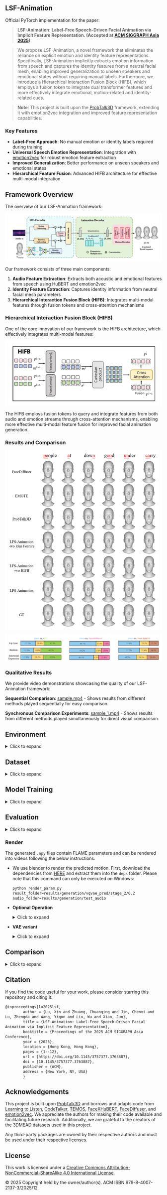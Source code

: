 ## **LSF-Animation**
Official PyTorch implementation for the paper:

> **LSF-Animation: Label-Free Speech-Driven Facial Animation via Implicit Feature Representation. (Accepted at [ACM SIGGRAPH Asia 2025](https://asia.siggraph.org/2025))**



> We propose LSF-Animation, a novel framework that eliminates the reliance on explicit emotion and identity feature representations. Specifically, LSF-Animation implicitly extracts emotion information from speech and captures the identity features from a neutral facial mesh, enabling improved generalization to unseen speakers and emotional states without requiring manual labels. Furthermore, we introduce a Hierarchical Interaction Fusion Block (HIFB), which employs a fusion token to integrate dual transformer features and more effectively integrate emotional, motion-related and identity-related cues.

> **Note**: This project is built upon the [ProbTalk3D](https://github.com/uuembodiedsocialai/probtalk3d) framework, extending it with emotion2vec integration and improved feature representation capabilities.

### Key Features
- **Label-Free Approach**: No manual emotion or identity labels required during training
- **Universal Speech Emotion Representation**: Integration with [emotion2vec](https://huggingface.co/emotion2vec/emotion2vec_base) for robust emotion feature extraction
- **Improved Generalization**: Better performance on unseen speakers and emotional states
- **Hierarchical Feature Fusion**: Advanced HIFB architecture for effective multi-modal integration



## **Framework Overview**

The overview of our LSF-Animation framework:

![LSF-Animation Pipeline](static/images/pipline.png)

Our framework consists of three main components:
1. **Audio Feature Extraction**: Extracts both acoustic and emotional features from speech using HuBERT and emotion2vec
2. **Identity Feature Extraction**: Captures identity information from neutral facial mesh parameters
3. **Hierarchical Interaction Fusion Block (HIFB)**: Integrates multi-modal features through fusion tokens and cross-attention mechanisms

### Hierarchical Interaction Fusion Block (HIFB)

One of the core innovation of our framework is the HIFB architecture, which effectively integrates multi-modal features:

![HIFB Architecture](static/images/HIFB.png)

The HIFB employs fusion tokens to query and integrate features from both audio and emotion streams through cross-attention mechanisms, enabling more effective multi-modal feature fusion for improved facial animation generation.

### Results and Comparison

![Comparison Results](static/images/comparation.png)

![User Study Results](static/images/UserStudy.png)

### Qualitative Results

We provide video demonstrations showcasing the quality of our LSF-Animation framework:

**Sequential Comparison**: [sample.mp4](static/videos/sample.mp4) - Shows results from different methods played sequentially for easy comparison.

**Synchronous Comparison Experiments**: [sample_1.mp4](static/videos/sample_1.mp4) - Shows results from different methods played simultaneously for direct visual comparison.

## **Environment**
<details><summary>Click to expand</summary>

### System Requirement
- Linux and Windows (tested on Windows 10)
- Python 3.9+
- PyTorch 2.1.1
- CUDA 12.1 (GPU with at least 2.55GB VRAM)

### Virtual Environment
```
conda create --name LSF-Animation python=3.9
conda activate LSF-Animation
pip install torch==2.1.1+cu121 torchvision==0.16.1+cu121 torchaudio==2.1.1+cu121 -f https://download.pytorch.org/whl/torch_stable.html
```

Then, navigate to the project `root` folder and execute:

```
pip install -r requirements.txt
```

### Additional Dependencies for Emotion2Vec
If you plan to use the emotion2vec feature extractor, install the following additional dependencies:

```bash
pip install -U funasr modelscope
# or alternatively
pip install huggingface_hub
```
</details>

## **Dataset**
<details><summary>Click to expand</summary>

Download 3DMEAD dataset following the instruction of [EMOTE](https://github.com/radekd91/inferno/tree/release/EMOTE/inferno_apps/TalkingHead/data_processing). This dataset represents facial animations using FLAME parameters.

### Data Download and Preprocess 
- Please refer to the `README.md` file in `datasets/3DMEAD_preprocess/` folder. 
- After processing, the resulting `*.npy` files will be located in the `datasets/mead/param` folder, and the `.wav` files should be in the `datasets/mead/wav` folder.

### Emotion2Vec Model Download
- Download the emotion2vec pre-trained model from [Hugging Face](https://huggingface.co/emotion2vec/emotion2vec_base) and place it in the `framework/model/feature_extractor/pretrained/emotion2vec_base/` directory.
- You can download the model using the following methods:
  - **Using Git LFS**: 
    ```bash
    cd framework/model/feature_extractor/pretrained/
    git lfs install
    git clone https://huggingface.co/emotion2vec/emotion2vec_base
    ```
  - **Using Python (huggingface_hub)**:
    ```python
    from huggingface_hub import snapshot_download
    snapshot_download(
        repo_id='emotion2vec/emotion2vec_base',
        local_dir='framework/model/feature_extractor/pretrained/emotion2vec_base',
        local_dir_use_symlinks=False
    )
    ```

- <b> Optional Operation </b>
    <details><summary>Click to expand</summary>
    
    For training the comparison model in vertex space, we provide a script to transfer the FLAME parameters to vertices. Execute the script `pre_process/param_to_vert.py`. The resulting `*.npy` files should be located in the `datasets/mead/vertex` folder.
    </details>
</details>


## **Model Training**
<details><summary>Click to expand</summary>
To train the model from scratch, follow the 2-stage training approach outlined below.

### Stage 1
For the first stage of training, use the following commands:
- On Windows and Linux:
    ```
    python train_all.py experiment=vqvae_prior state=new data=mead_prior model=model_vqvae_prior
    ```
- If the Linux system has Slurm Workload Manager, use the following command: 
    ```
    sbatch train_vqvae_prior.sh
    ```

- <b> Optional Operation </b>
    <details><summary>Click to expand</summary>

    - We use Hydra configuration, which allows us to easily override settings at runtime. For example, to change the GPU ID to 1 on a multi-GPU system, set `trainer.devices=[1]`. To load a small amount of data for debugging, set `data.debug=true`.
    - To resume training from a checkpoint, set the `state` to resume and specify the `folder` and `version`. Specifically, replace the `folder` and `version` in the command below with the folder name where the checkpoint is saved. Our program generates a random name for each run, and the version is assigned automatically by the program, which may vary depending on the operating system.
        ```
        python train_all.py experiment=vqvae_prior state=resume data=mead_prior model=model_vqvae_prior folder=outputs/MEAD/vqvae_prior/XXX version=0
        ```
- <b> VAE variant </b>
    <details><summary>Click to expand</summary>  
  
    To train the VAE variant for comparison, follow the same instructions as above and change the `model` setting as below:
    ```
    python train_all.py experiment=vae_prior state=new data=mead_prior model=model_vae_prior
    ```
    </details>

### Stage 2
After completing stage 1 training, execute the following command to proceed with stage 2 training. Set `model.folder` and `model.version` to the location where the motion prior checkpoint is stored:
- On Windows and Linux:
    ```
    python train_all.py experiment=vqvae_pred state=new data=mead_pred model=model_vqvae_pred model.folder_prior=outputs/MEAD/vqvae_prior/XXX model.version_prior=0
    ```
- If the Linux system has Slurm Workload Manager, use the following command. Remember to revise the `model.folder_prior` and `model.version_prior` in the file. 
    ```
    sbatch train_vqvae_pred.sh
    ```
- <b> Optional Operation </b>
    <details><summary>Click to expand</summary>
  
    - Similar to the first stage of training, the GPU ID can be changed by setting `trainer.devices=[1]`, and debug mode can be enabled by setting `data.debug=true`.
    - To resume training from a checkpoint, set the state to `resume` and specify the `folder` and `version`: 
        ```
        python train_all.py experiment=vqvae_pred state=resume data=mead_pred model=model_vqvae_pred folder=outputs/MEAD/vqvae_pred/XXX version=0 model.folder_prior=outputs/MEAD/vqvae_prior/XXX model.version_prior=0
        ```
    </details>
- <b> VAE variant </b>
    <details><summary>Click to expand</summary>
  
    To train the VAE variant for comparison, follow the same instructions as above and change the `model` setting as below:
    ```
    python train_all.py experiment=vae_pred state=new data=mead_pred model=model_vae_pred model.folder_prior=outputs/MEAD/vae_prior/XXX model.version_prior=0
    ```
    </details>
</details>


## **Evaluation**
<details><summary>Click to expand</summary>

Download the trained model weights from [HERE](https://drive.google.com/drive/folders/1pOLZXQ7sPPf0NP7HuuW7KSf_k84gFZL1?usp=drive_link) and unzip them into the project `root` folder.

### Quantitative Evaluation
We provide code to compute the evaluation metrics mentioned in our paper. To evaluate our trained model, run the following:
- On Windows and Linux:
    ```
    python evaluation.py folder=model_weights/ProbTalk3D/stage_2 number_of_samples=10
    ```
- If the Linux system has Slurm Workload Manager, use the following command:
    ```
    sbatch evaluation.sh
    ```
- <b> Optional Operation </b>
  <details><summary>Click to expand</summary>
  
  - Adjust the GPU ID if necessary; for instance, set `device=1`.
  - To evaluate your own trained model, specify the `folder` and `version` according to the location where the checkpoint is saved:
    ```
    python evaluation.py folder=outputs/MEAD/vqvae_pred/XXX version=0 number_of_samples=10
    ```
  </details>

- <b> VAE variant </b>
    <details><summary>Click to expand</summary>
  
    To evaluate the trained VAE variant, execute the following command:
    ```
    python evaluation.py folder=model_weights/VAE_variant/stage_2 number_of_samples=10
    ```
    </details>

### Qualitative Evaluation
For qualitative evaluation, refer to the script `evaluation_quality.py`.

</details>


### Render
The generated `.npy` files contain FLAME parameters and can be rendered into videos following the below instructions. 
- We use blender to render the predicted motion. First, download the dependencies from [HERE](https://drive.google.com/file/d/1EJ0enL27YbybzUAQ3olFGhkNpEfiaoU2/view?usp=sharing) and extract them into the `deps` folder. Please note that this command can only be executed on Windows:
  ```
  python render_param.py result_folder=results/generation/vqvae_pred/stage_2/0.2 audio_folder=results/generation/test_audio
  ```
- <b> Optional Operation </b>
  <details><summary>Click to expand</summary>
  
  - To play with your own data, modify `result_folder` to where the generated `.npy` files are stored, and `audio_folder` to where the `.wav` files are located.
  - We provide post-processing code in the `post_process` folder. To change face shapes for the predicted motion, refer to the script `change_shape_param.py`.
  - To convert predicted motion to vertex space, refer to the script `post_process/transfer_to_vert.py`. For rendering animation in vertex space, use the following command on Windows and Linux: 
    ```
    python render_vert.py result_folder=results/generation/vqvae_pred/stage_2/0.2 audio_folder=results/generation/test_audio
    ```
  </details>

- <b> VAE variant </b>
  <details><summary>Click to expand</summary>

  To render the generated animations produced by the trained VAE variant, use the following command on Windows:
  ```
  python render_param.py result_folder=results/generation/vae_pred/stage_2/20 audio_folder=results/generation/test_audio
  ```
  </details>
</details>


## **Comparison**
<details><summary>Click to expand</summary>

For comparing with the diffusion model FaceDiffuser (modified version), navigate to the `diffusion` folder.
### Model training
To train the model from scratch, execute the following command:
```
python main.py
```
### Evaluation
To quantitatively evaluate our trained FaceDiffuser model, run the following command:
```
python evaluation_facediff.py --save_path "../model_weights/FaceDiffuser" --max_epoch 50
```
### Animation Generation

#### Generate Prediction
To generate animations using our trained model, execute the following command. Modify the path and style settings as needed.
```
python predict.py --save_path "../model_weights/FaceDiffuser" --epoch 50 --subject "M009" --id "M009" --emotion 6 --intensity 1 --wav_path "../results/generation/test_audio/angry.wav"
```
#### Render
Navigate back to the project `root` folder and run the following command:
```
python render_vert.py result_folder=diffusion/results/generation audio_folder=results/generation/test_audio
```
</details>

</details>

## Citation ## 
If you find the code useful for your work, please consider starring this repository and citing it:
```
@inproceedings{lu2025lsf,
        author = {Lu, Xin and Zhuang, Chuanqing and Jin, Chenxi and Lu, Zhengda and Wang, Yiqun and Liu, Wu and Xiao, Jun},
        title = {LSF-Animation: Label-Free Speech-Driven Facial Animation via Implicit Feature Representation},
        booktitle = {Proceedings of the 2025 ACM SIGGRAPH Asia Conference},
        year = {2025},
        location = {Hong Kong, Hong Kong},
        pages = {1--12},
        url = {https://doi.org/10.1145/3757377.3763887},
        doi = {10.1145/3757377.3763887},
        publisher = {ACM},
        address = {New York, NY, USA}
        } 

```

## **Acknowledgements**

This project is built upon [ProbTalk3D](https://github.com/uuembodiedsocialai/probtalk3d) and borrows and adapts code from [Learning to Listen](https://github.com/evonneng/learning2listen), [CodeTalker](https://github.com/Doubiiu/CodeTalker), [TEMOS](https://github.com/Mathux/TEMOS), [FaceXHuBERT](https://github.com/galib360/FaceXHuBERT), [FaceDiffuser](https://github.com/uuembodiedsocialai/FaceDiffuser), and [emotion2vec](https://huggingface.co/emotion2vec/emotion2vec_base). We appreciate the authors for making their code available and facilitating future research. Additionally, we are grateful to the creators of the 3DMEAD datasets used in this project.

Any third-party packages are owned by their respective authors and must be used under their respective licenses.

## **License**
This work is licensed under a [Creative Commons Attribution-NonCommercial-ShareAlike 4.0 International License](https://creativecommons.org/licenses/by-nc-sa/4.0/).

© 2025 Copyright held by the owner/author(s). ACM ISBN 979-8-4007-2137-3/2025/12
